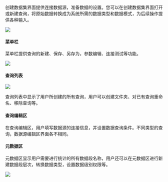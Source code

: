 
创建数据集界面提供连接数据源，准备数据的设置。您可以在创建数据集界面打开或新建查询，将原始数据转换成为系统所需的数据类型和数据模式，为后续操作提供各种输入。

![](http://imgcache.tce.fsphere.cn/static/mc.qcloudimg.com/static/img/f2031d74f92971e5f6924d15fe9b4938/image.jpg)
#### 菜单栏
菜单栏提供查询的新建、保存、另存为，参数编辑、连接测试等功能。

![](http://imgcache.tce.fsphere.cn/static/mc.qcloudimg.com/static/img/dae20686f14c0a45788b398389c83ad1/image.png)

#### 查询列表
![](http://imgcache.tce.fsphere.cn/static/mc.qcloudimg.com/static/img/ec840ae6f3012922fe93ada77b7ec349/image.png)

查询列表中显示了用户所创建的所有查询，用户可以创建文件夹、对已有查询重命名、移除查询等。

#### 查询编辑区
在查询编辑区，用户填写数据源的连接信息，并设置数据查询条件。不同类型的查询，数据源编辑区界面各不相同。

#### 元数据区
元数据区显示用户需要进行统计的所有数据段名称，用户还可以在元数据区进行新建数据段层次，转换数据类型，设置数据级别权限等。

![](http://imgcache.tce.fsphere.cn/static/mc.qcloudimg.com/static/img/3311c21619146c8c285e186112c7c7bc/image.png)

